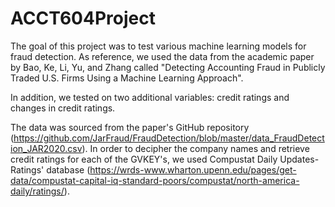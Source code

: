 # ACCT604Project
The goal of this project was to test various machine learning models for fraud detection. As reference, we used the data from the academic paper by Bao, Ke, Li, Yu, and Zhang called "Detecting Accounting Fraud in Publicly Traded U.S. Firms Using a Machine Learning Approach". 

In addition, we tested on two additional variables: credit ratings and changes in credit ratings. 

The data was sourced from the paper's GitHub repository (https://github.com/JarFraud/FraudDetection/blob/master/data_FraudDetection_JAR2020.csv). In order to decipher the company names and retrieve credit ratings for each of the GVKEY's, we used Compustat Daily Updates-Ratings' database (https://wrds-www.wharton.upenn.edu/pages/get-data/compustat-capital-iq-standard-poors/compustat/north-america-daily/ratings/).


